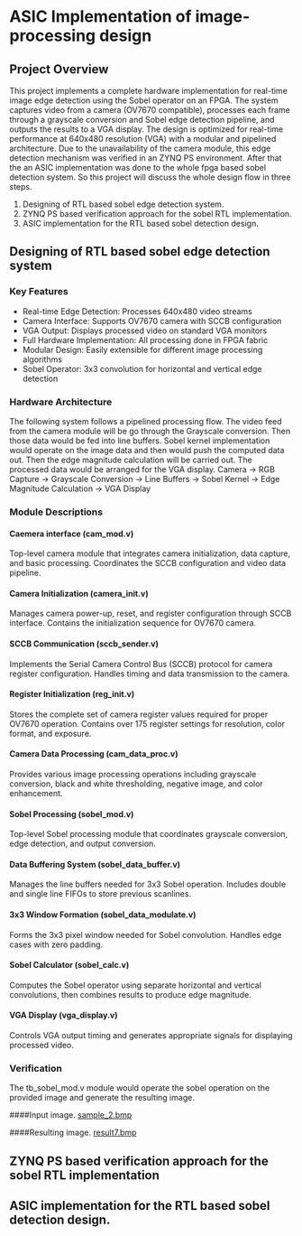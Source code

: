 # ASIC Implementation of image-processing design
## Project Overview
This project implements a complete hardware implementation for real-time image edge detection using the Sobel operator on an FPGA. The system captures video from a camera (OV7670 compatible), processes each frame through a grayscale conversion and Sobel edge detection pipeline, and outputs the results to a VGA display. The design is optimized for real-time performance at 640x480 resolution (VGA) with a modular and pipelined architecture. Due to the unavailability of the camera module, this edge detection mechanism was verified in an ZYNQ PS environment. After that the an ASIC implementation was done to the whole fpga based sobel detection system. So this project will discuss the whole design flow in three steps.

1. Designing of RTL based sobel edge detection system.
2. ZYNQ PS based verification approach for the sobel RTL implementation.
3. ASIC implementation for the RTL based sobel detection design.

## Designing of RTL based sobel edge detection system

### Key Features
- Real-time Edge Detection: Processes 640x480 video streams
- Camera Interface: Supports OV7670 camera with SCCB configuration
- VGA Output: Displays processed video on standard VGA monitors
- Full Hardware Implementation: All processing done in FPGA fabric
- Modular Design: Easily extensible for different image processing algorithms
- Sobel Operator: 3x3 convolution for horizontal and vertical edge detection

### Hardware Architecture
The following system follows a pipelined processing flow.
The video feed from the camera module will be go through the Grayscale conversion. Then those data would be fed into line buffers. Sobel kernel implementation would operate on the image data and then would push the computed data out. Then the edge magnitude calculation will be carried out. The processed data would be arranged for the VGA display.
Camera → RGB Capture → Grayscale Conversion → Line Buffers → Sobel Kernel → Edge Magnitude Calculation → VGA Display

### Module Descriptions
#### Caemera interface  (cam_mod.v)
Top-level camera module that integrates camera initialization, data capture, and basic processing. Coordinates the SCCB configuration and video data pipeline.

#### Camera Initialization (camera_init.v)
Manages camera power-up, reset, and register configuration through SCCB interface. Contains the initialization sequence for OV7670 camera.

#### SCCB Communication (sccb_sender.v)
Implements the Serial Camera Control Bus (SCCB) protocol for camera register configuration. Handles timing and data transmission to the camera.

#### Register Initialization (reg_init.v)
Stores the complete set of camera register values required for proper OV7670 operation. Contains over 175 register settings for resolution, color format, and exposure.

#### Camera Data Processing (cam_data_proc.v)
Provides various image processing operations including grayscale conversion, black and white thresholding, negative image, and color enhancement.

#### Sobel Processing (sobel_mod.v)
Top-level Sobel processing module that coordinates grayscale conversion, edge detection, and output conversion.

#### Data Buffering System (sobel_data_buffer.v)
Manages the line buffers needed for 3x3 Sobel operation. Includes double and single line FIFOs to store previous scanlines.

#### 3x3 Window Formation (sobel_data_modulate.v)
Forms the 3x3 pixel window needed for Sobel convolution. Handles edge cases with zero padding.

#### Sobel Calculator (sobel_calc.v)
Computes the Sobel operator using separate horizontal and vertical convolutions, then combines results to produce edge magnitude.

#### VGA Display (vga_display.v)
Controls VGA output timing and generates appropriate signals for displaying processed video.

### Verification 
The tb_sobel_mod.v module would operate the sobel operation on the provided image and generate the resulting image.

####Input image.
[sample_2.bmp](https://github.com/user-attachments/files/22249161/sample_2.bmp)

####Resulting image.
[result7.bmp](https://github.com/user-attachments/files/22249178/result7.bmp)


## ZYNQ PS based verification approach for the sobel RTL implementation

## ASIC implementation for the RTL based sobel detection design.
